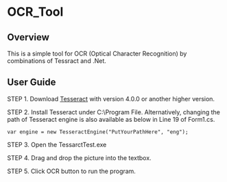 # OCR_Tool

## Overview
This is a simple tool for OCR (Optical Character Recognition) by combinations of Tessract and .Net.

## User Guide
STEP 1. Download [Tesseract](https://tesseract-ocr.github.io/tessdoc/Downloads.html) with version 4.0.0 or another higher version.

STEP 2. Install Tesseract under C:\Program File. Alternatively, changing the path of Tesseract engine is also available as below in Line 19 of Form1.cs.
     
    var engine = new TesseractEngine("PutYourPathHere", "eng");

STEP 3. Open the TessarctTest.exe

STEP 4. Drag and drop the picture into the textbox.

STEP 5. Click OCR button to run the program.
